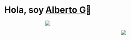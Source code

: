 <p align="center">
  <h1 align="center">Hola, soy <a href="https://github.com/ALbertoG">Alberto G</a>👋</h1>
</p>
<p align="center">
  <a align="center" href="https://github.com/DenverCoder1/readme-typing-svg">
    <img src="https://readme-typing-svg.herokuapp.com?&font=IBM+Plex+Sans&color=F72EE2&size=25&lines=Dasarrollador+FullStack;" />
  </a>
</p>
<p>
  
</p>
<img align="right" src="https://media.giphy.com/media/M9gbBd9nbDrOTu1Mqx/giphy.gif">
